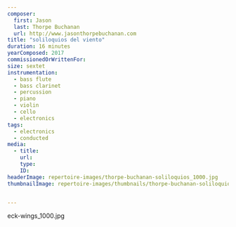 ```yaml
---
composer:
  first: Jason
  last: Thorpe Buchanan
  url: http://www.jasonthorpebuchanan.com
title: "soliloquios del viento"
duration: 16 minutes
yearComposed: 2017
commissionedOrWrittenFor:
size: sextet
instrumentation:
  - bass flute
  - bass clarinet
  - percussion
  - piano
  - violin
  - cello
  - electronics
tags:
  - electronics
  - conducted
media:
  - title:
    url:
    type:
    ID:
headerImage: repertoire-images/thorpe-buchanan-soliloquios_1000.jpg
thumbnailImage: repertoire-images/thumbnails/thorpe-buchanan-soliloquios_330.jpg


---
```

eck-wings_1000.jpg
